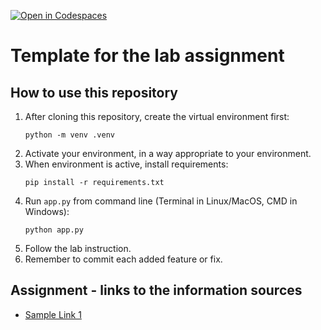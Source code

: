 [![Open in Codespaces](https://classroom.github.com/assets/launch-codespace-2972f46106e565e64193e422d61a12cf1da4916b45550586e14ef0a7c637dd04.svg)](https://classroom.github.com/open-in-codespaces?assignment_repo_id=19664427)
# Template for the lab assignment

## How to use this repository

1. After cloning this repository, create the virtual environment first:
   ```
   python -m venv .venv
   ```
1. Activate your environment, in a way appropriate to your environment.
1. When environment is active, install requirements:
   ``` 
   pip install -r requirements.txt
   ```
1. Run `app.py` from command line (Terminal in Linux/MacOS, CMD in Windows):
   ```
   python app.py
   ```
1. Follow the lab instruction.
1. Remember to commit each added feature or fix.

## Assignment - links to the information sources

- [Sample Link 1](https://pwr.edu.pl)
